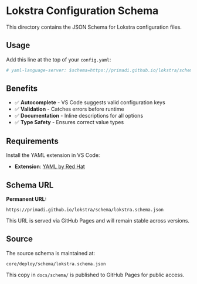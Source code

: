 # Lokstra Configuration Schema

This directory contains the JSON Schema for Lokstra configuration files.

## Usage

Add this line at the top of your `config.yaml`:

```yaml
# yaml-language-server: $schema=https://primadi.github.io/lokstra/schema/lokstra.schema.json
```

## Benefits

- ✅ **Autocomplete** - VS Code suggests valid configuration keys
- ✅ **Validation** - Catches errors before runtime
- ✅ **Documentation** - Inline descriptions for all options
- ✅ **Type Safety** - Ensures correct value types

## Requirements

Install the YAML extension in VS Code:
- **Extension**: [YAML by Red Hat](https://marketplace.visualstudio.com/items?itemName=redhat.vscode-yaml)

## Schema URL

**Permanent URL:**
```
https://primadi.github.io/lokstra/schema/lokstra.schema.json
```

This URL is served via GitHub Pages and will remain stable across versions.

## Source

The source schema is maintained at:
```
core/deploy/schema/lokstra.schema.json
```

This copy in `docs/schema/` is published to GitHub Pages for public access.

